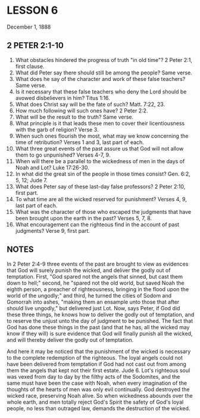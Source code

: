 # LESSON 6
December 1, 1888

## 2 PETER 2:1-10

1. What obstacles hindered the progress of truth "in old time"? 2 Peter 2:1, first clause.
2. What did Peter say there should still be among the people? Same verse.
3. What does he say of the character and work of these false teachers? Same verse.
4. Is it necessary that these false teachers who deny the Lord should be avowed disbelievers in him? Titus 1:16.
5. What does Christ say will be the fate of such? Matt. 7:22, 23.
6. How much following will such ones have? 2 Peter 2:2.
7. What will be the result to the truth? Same verse.
8. What principle is it that leads these men to cover their licentiousness with the garb of religion? Verse 3.
9. When such ones flourish the most, what may we know concerning the time of retribution? Verses 1 and 3, last part of each.
10. What three great events of the past assure us that God will not allow them to go unpunished? Verses 4-7, 9.
11. When will there be a parallel to the wickedness of men in the days of Noah and Lot? Luke 17:26-30.
12. In what did the great sin of the people in those times consist? Gen. 6:2, 5, 12; Jude 7.
13. What does Peter say of these last-day false professors? 2 Peter 2:10, first part.
14. To what time are all the wicked reserved for punishment? Verses 4, 9, last part of each.
15. What was the character of those who escaped the judgments that have been brought upon the earth in the past? Verses 5, 7, 8.
16. What encouragement can the righteous find in the account of past judgments? Verse 9, first part.

## NOTES

In 2 Peter 2:4-9 three events of the past are brought to view as evidences that God will surely punish the wicked, and deliver the godly out of temptation. First, "God spared not the angels that sinned, but cast them down to hell;" second, he "spared not the old world, but saved Noah the eighth person, a preacher of righteousness, bringing in the flood upon the world of the ungodly;" and third, he turned the cities of Sodom and Gomorrah into ashes, "making them an ensample unto those that after should live ungodly," but delivered just Lot. Now, says Peter, if God did these three things, he knows how to deliver the godly out of temptation, and to reserve the unjust unto the day of judgment to be punished. The fact that God has done these things in the past (and that he has, all the wicked may know if they will) is sure evidence that God will finally punish all the wicked, and will thereby deliver the godly out of temptation.

And here it may be noticed that the punishment of the wicked is necessary to the complete redemption of the righteous. The loyal angels could not have been delivered from temptation if God had not cast out from among them the angels that kept not their first estate. Jude 6. Lot's righteous soul was vexed from day to day by the filthy acts of the Sodomites, and the same must have been the case with Noah, when every imagination of the thoughts of the hearts of men was only evil continually. God destroyed the wicked race, preserving Noah alive. So when wickedness abounds over the whole earth, and men totally reject God's Spirit the safety of God's loyal people, no less than outraged law, demands the destruction of the wicked.